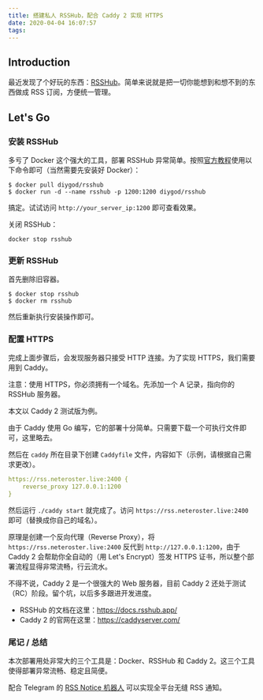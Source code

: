 ```yaml
---
title: 搭建私人 RSSHub，配合 Caddy 2 实现 HTTPS
date: 2020-04-04 16:07:57
tags:
---
```


## Introduction

最近发现了个好玩的东西：[RSSHub](https://docs.rsshub.app/)。简单来说就是把一切你能想到和想不到的东西做成 RSS 订阅，方便统一管理。

## Let's Go

### 安装 RSSHub

多亏了 Docker 这个强大的工具，部署 RSSHub 异常简单。按照[官方教程](https://docs.rsshub.app/install/)使用以下命令即可（当然需要先安装好 Docker）：

```shell
$ docker pull diygod/rsshub
$ docker run -d --name rsshub -p 1200:1200 diygod/rsshub
```

搞定。试试访问 `http://your_server_ip:1200` 即可查看效果。

关闭 RSSHub：

```shell
docker stop rsshub
```

### 更新 RSSHub

首先删除旧容器。

```shell
$ docker stop rsshub
$ docker rm rsshub
```

然后重新执行安装操作即可。

### 配置 HTTPS

完成上面步骤后，会发现服务器只接受 HTTP 连接。为了实现 HTTPS，我们需要用到 Caddy。

注意：使用 HTTPS，你必须拥有一个域名。先添加一个 A 记录，指向你的 RSSHub 服务器。

本文以 Caddy 2 测试版为例。

由于 Caddy 使用 Go 编写，它的部署十分简单。只需要下载一个可执行文件即可，这里略去。

然后在 `caddy` 所在目录下创建 `Caddyfile` 文件，内容如下（示例，请根据自己需求更改）。

```YAML
https://rss.neteroster.live:2400 {
    reverse_proxy 127.0.0.1:1200
}
```

然后运行 `./caddy start` 就完成了。访问 `https://rss.neteroster.live:2400` 即可（替换成你自己的域名）。

原理是创建一个反向代理（Reverse Proxy），将 `https://rss.neteroster.live:2400` 反代到 `http://127.0.0.1:1200`，由于 Caddy 2 会帮助你全自动的（用 Let's Encrypt）签发 HTTPS 证书，所以整个部署流程显得非常流畅，行云流水。

不得不说，Caddy 2 是一个很强大的 Web 服务器，目前 Caddy 2 还处于测试（RC）阶段。留个坑，以后多多跟进开发进度。

* RSSHub 的文档在这里：https://docs.rsshub.app/
* Caddy 2 的官网在这里：https://caddyserver.com/


### 尾记 / 总结

本次部署用处非常大的三个工具是：Docker、RSSHub 和 Caddy 2。这三个工具使得部署异常流畅、稳定且简便。

配合 Telegram 的 [RSS Notice 机器人](https://t.me/RSSNoticeBot) 可以实现全平台无缝 RSS 通知。
